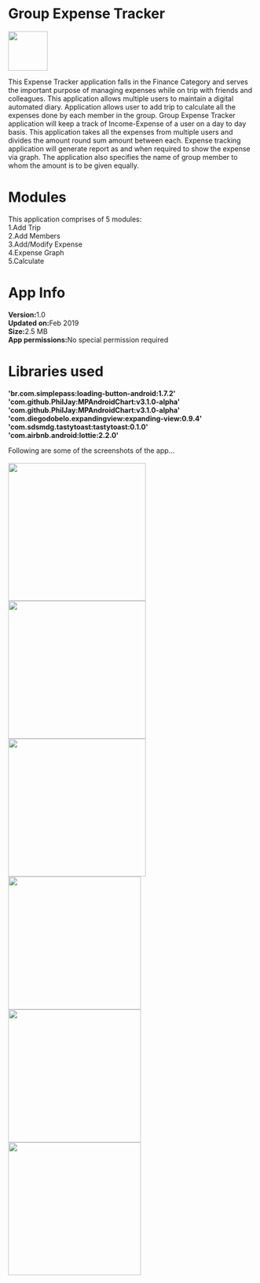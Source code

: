 # Group Expense Tracker
<img src="./logo.png" width="80px" height="80px">

This Expense Tracker application falls in the Finance Category and serves the important purpose of managing expenses while on trip with friends and colleagues. This application allows multiple users to maintain a digital automated diary. Application allows user to add trip to calculate all the expenses done by each member in the group. Group Expense Tracker application will keep a track of Income-Expense of a user on a day to day basis. This application takes all the expenses from multiple users and divides the amount round sum amount between each. Expense tracking application will generate report as and when required to show the expense via graph. The application also specifies the name of group member to whom the amount is to be given equally.


# Modules
This application comprises of 5 modules:</br>
1.Add Trip</br>
2.Add Members</br>
3.Add/Modify Expense</br>
4.Expense Graph</br>
5.Calculate</br>

# App Info
<b>Version:</b>1.0</br>
<b>Updated on:</b>Feb 2019</br>
<b>Size:</b>2.5 MB</br>
<b>App permissions:</b>No special permission required</br>

# Libraries used
<b>'br.com.simplepass:loading-button-android:1.7.2'</b></br>
<b>'com.github.PhilJay:MPAndroidChart:v3.1.0-alpha'</b></br>
<b>'com.github.PhilJay:MPAndroidChart:v3.1.0-alpha'</b></br>
<b>'com.diegodobelo.expandingview:expanding-view:0.9.4'</b></br>
<b>'com.sdsmdg.tastytoast:tastytoast:0.1.0'</b></br>
<b>'com.airbnb.android:lottie:2.2.0'</b></br>

Following are some of the screenshots of the app...</br>
</br>
<img src="./main1.png" width="280px" height="auto">
<img src="./main2.png" width="280px" height="auto">
<img src="./main3.png" width="280px" height="auto">
<img src="./main4.png" width="270px" height="auto">
<img src="./main5.png" width="270px" height="auto">
<img src="./main6.png" width="270px" height="auto">
